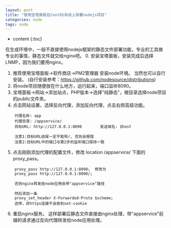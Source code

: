 ```yaml
---
layout: post
title: "使用宝塔面板在CentOS系统上部署nodejs项目"
categories: node
tags: node
---
```


* content
{:toc}

在生成环境中，一般不直接使用nodejs框架的静态文件部署功能，专业的工具做专业的事情，静态文件就交给nginx吧。
0. 安装宝塔面板，安装完成后选择LNMP，因为我们要用nginx。
1. 推荐使用宝塔面板->软件商店->PM2管理器 安装node环境。 当然也可以自行安装。
	(自行安装参考：https://github.com/nodesource/distributions)
2. 将node项目随便放在什么地方，运行起来，端口监听8090。
3. 宝塔面板->网站->添加站点，PHP版本->选择"纯静态"，根目录选择node项目的public文件夹。
4. 点击网站设置，选择反向代理，添加反向代理，点击右侧高级功能。
```
	代理名称: app
	代理目录: /appservice/
	目标URL: http://127.0.0.1:8090		发送域名: $host

	注意1:目标URL结尾一定不能带/, 否则会报错	
	注意2:目标URL中的端口与第2步的监听端口保持一致
```

5. 点击刚刚添加代理的配置文件，修改 location /appservice/ 下面的 proxy_pass。
```
	proxy_pass http://127.0.0.1:8090;  修改为
	proxy_pass http://127.0.0.1:8090/;
	
	否则nginx转发给node应用会带"appservice"路径
	
	然后添加一条
	proxy_set_header X-Forwarded-Proto $scheme;
	这样，非https连接不会收到set-cookie
```
6. 重启nginx服务。
这样部署后静态文件直接由nginx处理，带"appservice"前缀的请求通过反向代理转发给node应用处理。